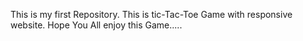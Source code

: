 This is my first Repository.
This is tic-Tac-Toe Game with responsive website.
Hope You All enjoy this Game.....